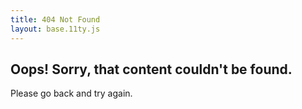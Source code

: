 ```yaml
---
title: 404 Not Found
layout: base.11ty.js
---
```


## Oops! Sorry, that content couldn't be found.

Please go back and try again.

